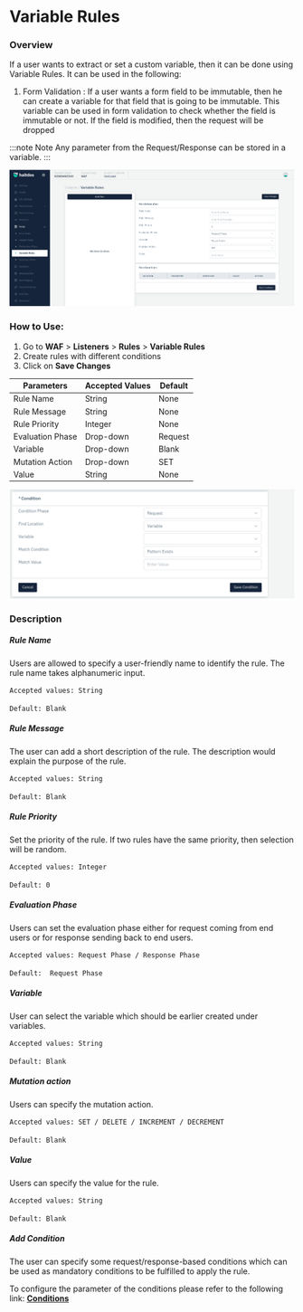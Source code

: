 # Variable Rules

### Overview
If a user wants to extract or set a custom variable, then it can be done using Variable Rules. It can be used in the following:

1. Form Validation : If a user wants a form field to be immutable, then he can create a variable for that field that is going to be immutable. This variable can be used in form validation to check whether the field is immutable or not. If the field is modified, then the request will be dropped

:::note Note
Any parameter from the Request/Response can be stored in a variable.
:::

![variable rule](/img/waf/v7/docs/variablerule.png)

### How to Use:
1. Go to **WAF** > **Listeners** > **Rules** > **Variable Rules**
2. Create rules with different conditions
3. Click on **Save Changes**

| Parameters | Accepted Values | Default
| ----------- | ----------- |---------- |
| Rule Name|String|None
Rule Message|String|None
Rule Priority|Integer|None
Evaluation Phase|Drop-down|Request
Variable|Drop-down|Blank
Mutation Action|Drop-down|SET
Value|String|None

![variable rules](/img/waf/v7/docs/variablerule1.png)

### Description
##### **Rule Name** 

Users are allowed to specify a user-friendly name to identify the rule. The rule name takes alphanumeric input.

    Accepted values: String

    Default: Blank 

##### **Rule Message** 

The user can add a short description of the rule. The description would explain the purpose of the rule.

    Accepted values: String

    Default: Blank 

##### **Rule Priority**

Set the priority of the rule. If two rules have the same priority, then selection will be random.

    Accepted values: Integer

    Default: 0 

##### **Evaluation Phase**

Users can set the evaluation phase either for request coming from end users or for response sending back to end users.

    Accepted values: Request Phase / Response Phase

    Default:  Request Phase 

##### **Variable**

User can select the variable which should be earlier created under variables.

    Accepted values: String

    Default: Blank 

##### **Mutation action**

Users can specify the mutation action.

    Accepted values: SET / DELETE / INCREMENT / DECREMENT

    Default: Blank 

##### **Value**

Users can specify the value for the rule.

    Accepted values: String

    Default: Blank 

##### **Add Condition**

The user can specify some request/response-based conditions which can be used as mandatory conditions to be fulfilled to apply the rule.

To configure the parameter of the conditions please refer to the following link: [**Conditions**](/enterprise/waf/listener/profiles/rules/conditions)
